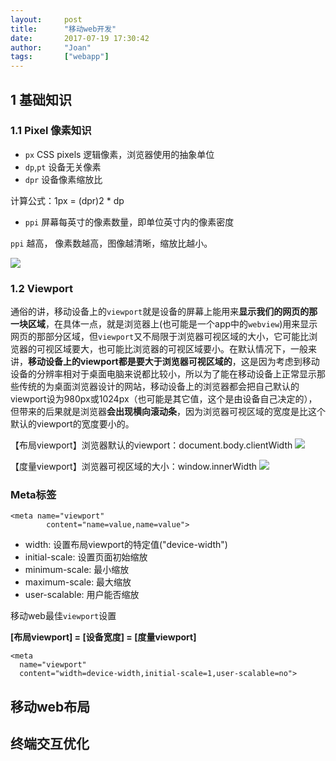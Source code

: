 ```yaml
---
layout:     post
title:      "移动web开发"
date:       2017-07-19 17:30:42
author:     "Joan"
tags:       ["webapp"]
---
```


## 1 基础知识

### 1.1 Pixel 像素知识

- `px` CSS pixels 逻辑像素，浏览器使用的抽象单位
- `dp`,`pt` 设备无关像素
- `dpr` 设备像素缩放比

计算公式：1px = (dpr)2 * dp

- `ppi` 屏幕每英寸的像素数量，即单位英寸内的像素密度

`ppi` 越高， 像素数越高，图像越清晰，缩放比越小。

<img src="{{site.baseurl}}/img/webapp/1.png">

### 1.2 Viewport 

通俗的讲，移动设备上的`viewport`就是设备的屏幕上能用来**显示我们的网页的那一块区域**，在具体一点，就是浏览器上(也可能是一个app中的`webview`)用来显示网页的那部分区域，但`viewport`又不局限于浏览器可视区域的大小，它可能比浏览器的可视区域要大，也可能比浏览器的可视区域要小。在默认情况下，一般来讲，**移动设备上的viewport都是要大于浏览器可视区域的**，这是因为考虑到移动设备的分辨率相对于桌面电脑来说都比较小，所以为了能在移动设备上正常显示那些传统的为桌面浏览器设计的网站，移动设备上的浏览器都会把自己默认的viewport设为980px或1024px（也可能是其它值，这个是由设备自己决定的），但带来的后果就是浏览器**会出现横向滚动条**，因为浏览器可视区域的宽度是比这个默认的viewport的宽度要小的。


【布局viewport】浏览器默认的viewport：document.body.clientWidth 
<img src="{{site.baseurl}}/img/webapp/layout_viewport.png">

【度量viewport】浏览器可视区域的大小：window.innerWidth
<img src="{{site.baseurl}}/img/webapp/visual_viewport.png">

### Meta标签

```
<meta name="viewport" 
        content="name=value,name=value">
```

- width: 设置布局viewport的特定值("device-width")
- initial-scale: 设置页面初始缩放
- minimum-scale: 最小缩放
- maximum-scale: 最大缩放
- user-scalable: 用户能否缩放

移动web最佳`viewport`设置

**[布局viewport] = [设备宽度] = [度量viewport]**

```
<meta
  name="viewport"
  content="width=device-width,initial-scale=1,user-scalable=no">
```

## 移动web布局

## 终端交互优化

